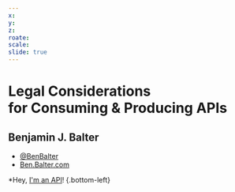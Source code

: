 ```yaml
---
x:
y:
z:
roate:
scale:
slide: true
---
```


# Legal Considerations <br />for Consuming & Producing APIs

## Benjamin J. Balter

* [@BenBalter](http://twitter.com/BenBalter)
* [Ben.Balter.com](http://ben.balter.com)

\*Hey, [I'm an API]()!
{.bottom-left}